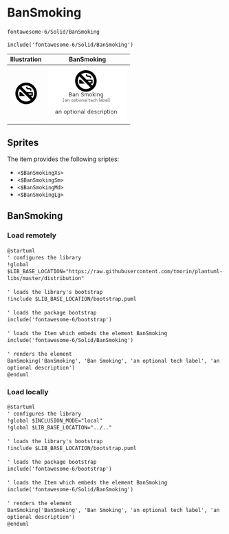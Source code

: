 # BanSmoking


```text
fontawesome-6/Solid/BanSmoking
```

```text
include('fontawesome-6/Solid/BanSmoking')
```



| Illustration | BanSmoking |
| :---: | :---: |
| ![illustration for Illustration](../../fontawesome-6/Solid/BanSmoking.png) | ![illustration for BanSmoking](../../fontawesome-6/Solid/BanSmoking.Local.png) |



## Sprites
The item provides the following sriptes:

- `<$BanSmokingXs>`
- `<$BanSmokingSm>`
- `<$BanSmokingMd>`
- `<$BanSmokingLg>`





## BanSmoking

### Load remotely
```plantuml
@startuml
' configures the library
!global $LIB_BASE_LOCATION="https://raw.githubusercontent.com/tmorin/plantuml-libs/master/distribution"

' loads the library's bootstrap
!include $LIB_BASE_LOCATION/bootstrap.puml

' loads the package bootstrap
include('fontawesome-6/bootstrap')

' loads the Item which embeds the element BanSmoking
include('fontawesome-6/Solid/BanSmoking')

' renders the element
BanSmoking('BanSmoking', 'Ban Smoking', 'an optional tech label', 'an optional description')
@enduml
```

### Load locally
```plantuml
@startuml
' configures the library
!global $INCLUSION_MODE="local"
!global $LIB_BASE_LOCATION="../.."

' loads the library's bootstrap
!include $LIB_BASE_LOCATION/bootstrap.puml

' loads the package bootstrap
include('fontawesome-6/bootstrap')

' loads the Item which embeds the element BanSmoking
include('fontawesome-6/Solid/BanSmoking')

' renders the element
BanSmoking('BanSmoking', 'Ban Smoking', 'an optional tech label', 'an optional description')
@enduml
```

